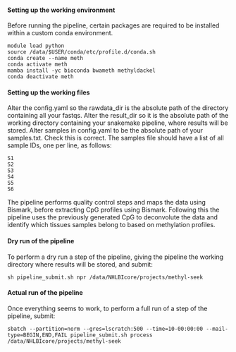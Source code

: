 
#### Setting up the working environment

Before running the pipeline, certain packages are required to be installed within a custom conda environment.

```
module load python
source /data/$USER/conda/etc/profile.d/conda.sh
conda create --name meth
conda activate meth
mamba install -yc bioconda bwameth methyldackel
conda deactivate meth
```

#### Setting up the working files

Alter the config.yaml so the rawdata_dir is the absolute path of the directory containing all your fastqs.
Alter the result_dir so it is the absolute path of the working directory containing your snakemake pipeline, where results will be stored.
Alter samples in config.yaml to be the absolute path of your samples.txt. Check this is correct. The samples file should have a list of all sample IDs, one per line, as follows:

```
S1
S2
S3
S4
S5
S6
```

The pipeline performs quality control steps and maps the data using Bismark, before extracting CpG profiles using Bismark. Following this the pipeline uses the previously generated CpG to deconvolute the data and identify which tissues samples belong to based on methylation profiles.

#### Dry run of the pipeline

To perform a dry run a step of the pipeline, giving the pipeline the working directory where results will be stored, and submit:

```
sh pipeline_submit.sh npr /data/NHLBIcore/projects/methyl-seek
```

#### Actual run of the pipeline

Once everything seems to work, to perform a full run of a step of the pipeline, submit:

```
sbatch --partition=norm --gres=lscratch:500 --time=10-00:00:00 --mail-type=BEGIN,END,FAIL pipeline_submit.sh process /data/NHLBIcore/projects/methyl-seek
```

